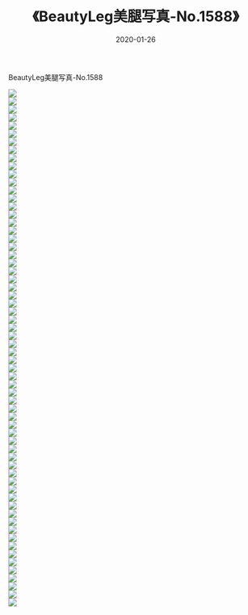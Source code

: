 ﻿---
layout: post
title:  《BeautyLeg美腿写真-No.1588》
date:   2020-01-26
img: http://img.660000.xyz/Sharelink/网络美图/2020/BeautyLeg美腿写真-No.1588/000.jpg
categories: [美女, 清纯, 唯美]
---

BeautyLeg美腿写真-No.1588

  ![](http://img.660000.xyz/Sharelink/网络美图/2020/BeautyLeg美腿写真-No.1588/001.jpg) <br> ![](http://img.660000.xyz/Sharelink/网络美图/2020/BeautyLeg美腿写真-No.1588/002.jpg) <br> ![](http://img.660000.xyz/Sharelink/网络美图/2020/BeautyLeg美腿写真-No.1588/003.jpg) <br> ![](http://img.660000.xyz/Sharelink/网络美图/2020/BeautyLeg美腿写真-No.1588/004.jpg) <br> ![](http://img.660000.xyz/Sharelink/网络美图/2020/BeautyLeg美腿写真-No.1588/005.jpg) <br> ![](http://img.660000.xyz/Sharelink/网络美图/2020/BeautyLeg美腿写真-No.1588/006.jpg) <br> ![](http://img.660000.xyz/Sharelink/网络美图/2020/BeautyLeg美腿写真-No.1588/007.jpg) <br> ![](http://img.660000.xyz/Sharelink/网络美图/2020/BeautyLeg美腿写真-No.1588/008.jpg) <br> ![](http://img.660000.xyz/Sharelink/网络美图/2020/BeautyLeg美腿写真-No.1588/009.jpg) <br> ![](http://img.660000.xyz/Sharelink/网络美图/2020/BeautyLeg美腿写真-No.1588/010.jpg) <br> ![](http://img.660000.xyz/Sharelink/网络美图/2020/BeautyLeg美腿写真-No.1588/011.jpg) <br> ![](http://img.660000.xyz/Sharelink/网络美图/2020/BeautyLeg美腿写真-No.1588/012.jpg) <br> ![](http://img.660000.xyz/Sharelink/网络美图/2020/BeautyLeg美腿写真-No.1588/013.jpg) <br> ![](http://img.660000.xyz/Sharelink/网络美图/2020/BeautyLeg美腿写真-No.1588/014.jpg) <br> ![](http://img.660000.xyz/Sharelink/网络美图/2020/BeautyLeg美腿写真-No.1588/015.jpg) <br> ![](http://img.660000.xyz/Sharelink/网络美图/2020/BeautyLeg美腿写真-No.1588/016.jpg) <br> ![](http://img.660000.xyz/Sharelink/网络美图/2020/BeautyLeg美腿写真-No.1588/017.jpg) <br> ![](http://img.660000.xyz/Sharelink/网络美图/2020/BeautyLeg美腿写真-No.1588/018.jpg) <br> ![](http://img.660000.xyz/Sharelink/网络美图/2020/BeautyLeg美腿写真-No.1588/019.jpg) <br> ![](http://img.660000.xyz/Sharelink/网络美图/2020/BeautyLeg美腿写真-No.1588/020.jpg) <br> ![](http://img.660000.xyz/Sharelink/网络美图/2020/BeautyLeg美腿写真-No.1588/021.jpg) <br> ![](http://img.660000.xyz/Sharelink/网络美图/2020/BeautyLeg美腿写真-No.1588/022.jpg) <br> ![](http://img.660000.xyz/Sharelink/网络美图/2020/BeautyLeg美腿写真-No.1588/023.jpg) <br> ![](http://img.660000.xyz/Sharelink/网络美图/2020/BeautyLeg美腿写真-No.1588/024.jpg) <br> ![](http://img.660000.xyz/Sharelink/网络美图/2020/BeautyLeg美腿写真-No.1588/025.jpg) <br> ![](http://img.660000.xyz/Sharelink/网络美图/2020/BeautyLeg美腿写真-No.1588/026.jpg) <br> ![](http://img.660000.xyz/Sharelink/网络美图/2020/BeautyLeg美腿写真-No.1588/027.jpg) <br> ![](http://img.660000.xyz/Sharelink/网络美图/2020/BeautyLeg美腿写真-No.1588/028.jpg) <br> ![](http://img.660000.xyz/Sharelink/网络美图/2020/BeautyLeg美腿写真-No.1588/029.jpg) <br> ![](http://img.660000.xyz/Sharelink/网络美图/2020/BeautyLeg美腿写真-No.1588/030.jpg) <br> ![](http://img.660000.xyz/Sharelink/网络美图/2020/BeautyLeg美腿写真-No.1588/031.jpg) <br> ![](http://img.660000.xyz/Sharelink/网络美图/2020/BeautyLeg美腿写真-No.1588/032.jpg) <br> ![](http://img.660000.xyz/Sharelink/网络美图/2020/BeautyLeg美腿写真-No.1588/033.jpg) <br> ![](http://img.660000.xyz/Sharelink/网络美图/2020/BeautyLeg美腿写真-No.1588/034.jpg) <br> ![](http://img.660000.xyz/Sharelink/网络美图/2020/BeautyLeg美腿写真-No.1588/035.jpg) <br> ![](http://img.660000.xyz/Sharelink/网络美图/2020/BeautyLeg美腿写真-No.1588/036.jpg) <br> ![](http://img.660000.xyz/Sharelink/网络美图/2020/BeautyLeg美腿写真-No.1588/037.jpg) <br> ![](http://img.660000.xyz/Sharelink/网络美图/2020/BeautyLeg美腿写真-No.1588/038.jpg) <br> ![](http://img.660000.xyz/Sharelink/网络美图/2020/BeautyLeg美腿写真-No.1588/039.jpg) <br> ![](http://img.660000.xyz/Sharelink/网络美图/2020/BeautyLeg美腿写真-No.1588/040.jpg) <br> ![](http://img.660000.xyz/Sharelink/网络美图/2020/BeautyLeg美腿写真-No.1588/041.jpg) <br> ![](http://img.660000.xyz/Sharelink/网络美图/2020/BeautyLeg美腿写真-No.1588/042.jpg) <br> ![](http://img.660000.xyz/Sharelink/网络美图/2020/BeautyLeg美腿写真-No.1588/043.jpg) <br> ![](http://img.660000.xyz/Sharelink/网络美图/2020/BeautyLeg美腿写真-No.1588/044.jpg) <br> ![](http://img.660000.xyz/Sharelink/网络美图/2020/BeautyLeg美腿写真-No.1588/045.jpg) <br> ![](http://img.660000.xyz/Sharelink/网络美图/2020/BeautyLeg美腿写真-No.1588/046.jpg) <br> ![](http://img.660000.xyz/Sharelink/网络美图/2020/BeautyLeg美腿写真-No.1588/047.jpg) <br> ![](http://img.660000.xyz/Sharelink/网络美图/2020/BeautyLeg美腿写真-No.1588/048.jpg) <br> ![](http://img.660000.xyz/Sharelink/网络美图/2020/BeautyLeg美腿写真-No.1588/049.jpg) <br> ![](http://img.660000.xyz/Sharelink/网络美图/2020/BeautyLeg美腿写真-No.1588/050.jpg) <br> ![](http://img.660000.xyz/Sharelink/网络美图/2020/BeautyLeg美腿写真-No.1588/051.jpg) <br> ![](http://img.660000.xyz/Sharelink/网络美图/2020/BeautyLeg美腿写真-No.1588/052.jpg) <br> ![](http://img.660000.xyz/Sharelink/网络美图/2020/BeautyLeg美腿写真-No.1588/053.jpg) <br> ![](http://img.660000.xyz/Sharelink/网络美图/2020/BeautyLeg美腿写真-No.1588/054.jpg) <br> ![](http://img.660000.xyz/Sharelink/网络美图/2020/BeautyLeg美腿写真-No.1588/055.jpg) <br> ![](http://img.660000.xyz/Sharelink/网络美图/2020/BeautyLeg美腿写真-No.1588/056.jpg) <br> ![](http://img.660000.xyz/Sharelink/网络美图/2020/BeautyLeg美腿写真-No.1588/057.jpg) <br> ![](http://img.660000.xyz/Sharelink/网络美图/2020/BeautyLeg美腿写真-No.1588/058.jpg) <br> ![](http://img.660000.xyz/Sharelink/网络美图/2020/BeautyLeg美腿写真-No.1588/059.jpg) <br> ![](http://img.660000.xyz/Sharelink/网络美图/2020/BeautyLeg美腿写真-No.1588/060.jpg) <br> ![](http://img.660000.xyz/Sharelink/网络美图/2020/BeautyLeg美腿写真-No.1588/061.jpg) <br> ![](http://img.660000.xyz/Sharelink/网络美图/2020/BeautyLeg美腿写真-No.1588/062.jpg) <br> ![](http://img.660000.xyz/Sharelink/网络美图/2020/BeautyLeg美腿写真-No.1588/063.jpg) <br> ![](http://img.660000.xyz/Sharelink/网络美图/2020/BeautyLeg美腿写真-No.1588/064.jpg) <br>